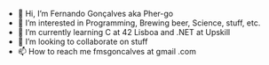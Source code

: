 - 👋 Hi, I’m Fernando Gonçalves aka Pher-go
- 👀 I’m interested in Programming, Brewing beer, Science, stuff, etc.
- 🌱 I’m currently learning C at 42 Lisboa and .NET at Upskill
- 💞️ I’m looking to collaborate on stuff
- 📫 How to reach me fmsgoncalves at gmail .com

<!---
Pher-go/Pher-go is a ✨ special ✨ repository because its `README.md` (this file) appears on your GitHub profile.
You can click the Preview link to take a look at your changes.
--->

